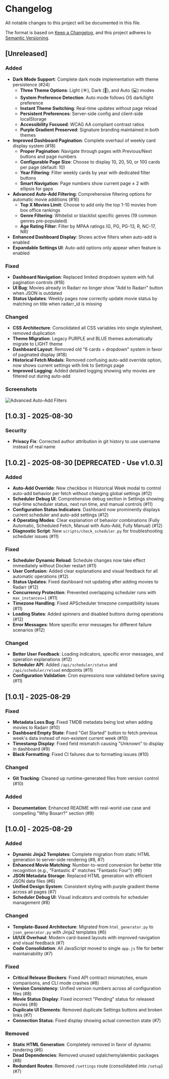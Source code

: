 # Changelog

All notable changes to this project will be documented in this file.

The format is based on [Keep a Changelog](https://keepachangelog.com/en/1.0.0/),
and this project adheres to [Semantic Versioning](https://semver.org/spec/v2.0.0.html).

## [Unreleased]

### Added
- **Dark Mode Support**: Complete dark mode implementation with theme persistence (#24)
  - **Three Theme Options**: Light (☀️), Dark (🌙), and Auto (💻) modes
  - **System Preference Detection**: Auto mode follows OS dark/light preference
  - **Instant Theme Switching**: Real-time updates without page reload
  - **Persistent Preferences**: Server-side config and client-side localStorage
  - **Accessibility Focused**: WCAG AA compliant contrast ratios
  - **Purple Gradient Preserved**: Signature branding maintained in both themes
- **Improved Dashboard Pagination**: Complete overhaul of weekly card display system (#18)
  - **Proper Pagination**: Navigate through pages with Previous/Next buttons and page numbers
  - **Configurable Page Size**: Choose to display 10, 20, 50, or 100 cards per page (default: 10)
  - **Year Filtering**: Filter weekly cards by year with dedicated filter buttons
  - **Smart Navigation**: Page numbers show current page ± 2 with ellipsis for gaps
- **Advanced Auto-Add Filtering**: Comprehensive filtering options for automatic movie additions (#16)
  - **Top X Movies Limit**: Choose to add only the top 1-10 movies from box office rankings
  - **Genre Filtering**: Whitelist or blacklist specific genres (19 common genres pre-populated)
  - **Age Rating Filter**: Filter by MPAA ratings (G, PG, PG-13, R, NC-17, NR)
- **Enhanced Dashboard Display**: Shows active filters when auto-add is enabled
- **Expandable Settings UI**: Auto-add options only appear when feature is enabled

### Fixed
- **Dashboard Navigation**: Replaced limited dropdown system with full pagination controls (#18)
- **UI Bug**: Movies already in Radarr no longer show "Add to Radarr" button when JSON is outdated
- **Status Updates**: Weekly pages now correctly update movie status by matching on title when radarr_id is missing

### Changed
- **CSS Architecture**: Consolidated all CSS variables into single stylesheet, removed duplication
- **Theme Migration**: Legacy PURPLE and BLUE themes automatically migrate to LIGHT theme
- **Dashboard Layout**: Removed old "6 cards + dropdown" system in favor of paginated display (#18)
- **Historical Fetch Modals**: Removed confusing auto-add override option, now shows current settings with link to Settings page
- **Improved Logging**: Added detailed logging showing why movies are filtered out during auto-add

### Screenshots
![Advanced Auto-Add Filters](docs/images/auto-add-filters.png)

## [1.0.3] - 2025-08-30

### Security
- **Privacy Fix**: Corrected author attribution in git history to use username instead of real name

## [1.0.2] - 2025-08-30 [DEPRECATED - Use v1.0.3]

### Added
- **Auto-Add Override**: New checkbox in Historical Week modal to control auto-add behavior per fetch without changing global settings (#12)
- **Scheduler Debug UI**: Comprehensive debug section in Settings showing real-time scheduler status, next run time, and manual controls (#11)
- **Configuration Status Indicators**: Dashboard now prominently displays current scheduler and auto-add settings (#12)
- **4 Operating Modes**: Clear explanation of behavior combinations (Fully Automatic, Scheduled Fetch, Manual with Auto-Add, Fully Manual) (#12)
- **Diagnostic Script**: New `scripts/check_scheduler.py` for troubleshooting scheduler issues (#11)

### Fixed
- **Scheduler Dynamic Reload**: Schedule changes now take effect immediately without Docker restart (#11)
- **User Confusion**: Added clear explanations and visual feedback for all automatic operations (#12)
- **Status Updates**: Fixed dashboard not updating after adding movies to Radarr (#12)
- **Concurrency Protection**: Prevented overlapping scheduler runs with `max_instances=1` (#11)
- **Timezone Handling**: Fixed APScheduler timezone compatibility issues (#11)
- **Loading States**: Added spinners and disabled buttons during operations (#12)
- **Error Messages**: More specific error messages for different failure scenarios (#12)

### Changed
- **Better User Feedback**: Loading indicators, specific error messages, and operation explanations (#12)
- **Scheduler API**: Added `/api/scheduler/status` and `/api/scheduler/reload` endpoints (#11)
- **Configuration Validation**: Cron expressions now validated before saving (#11)

## [1.0.1] - 2025-08-29

### Fixed
- **Metadata Loss Bug**: Fixed TMDB metadata being lost when adding movies to Radarr (#10)
- **Dashboard Empty State**: Fixed "Get Started" button to fetch previous week's data instead of non-existent current week (#10)
- **Timestamp Display**: Fixed field mismatch causing "Unknown" to display in dashboard (#9)
- **Black Formatting**: Fixed CI failures due to formatting issues (#10)

### Changed
- **Git Tracking**: Cleaned up runtime-generated files from version control (#10)

### Added
- **Documentation**: Enhanced README with real-world use case and compelling "Why Boxarr?" section (#9)

## [1.0.0] - 2025-08-29

### Added
- **Dynamic Jinja2 Templates**: Complete migration from static HTML generation to server-side rendering (#6, #7)
- **Enhanced Movie Matching**: Number-to-word conversion for better title recognition (e.g., "Fantastic 4" matches "Fantastic Four") (#6)
- **JSON Metadata Storage**: Replaced HTML generation with efficient JSON data files (#6)
- **Unified Design System**: Consistent styling with purple gradient theme across all pages (#7)
- **Scheduler Debug UI**: Visual indicators and controls for scheduler management (#8)

### Changed
- **Template-Based Architecture**: Migrated from `html_generator.py` to `json_generator.py` with Jinja2 templates (#6)
- **UI/UX Overhaul**: Modern card-based layouts with improved navigation and visual feedback (#7)
- **Code Consolidation**: All JavaScript moved to single `app.js` file for better maintainability (#7)

### Fixed
- **Critical Release Blockers**: Fixed API contract mismatches, enum comparisons, and CLI mode crashes (#8)
- **Version Consistency**: Unified version numbers across all configuration files (#8)
- **Movie Status Display**: Fixed incorrect "Pending" status for released movies (#8)
- **Duplicate UI Elements**: Removed duplicate Settings buttons and broken links (#7)
- **Connection Status**: Fixed display showing actual connection state (#7)

### Removed
- **Static HTML Generation**: Completely removed in favor of dynamic rendering (#6)
- **Dead Dependencies**: Removed unused sqlalchemy/alembic packages (#8)
- **Redundant Routes**: Removed `/settings` route (consolidated into `/setup`) (#7)